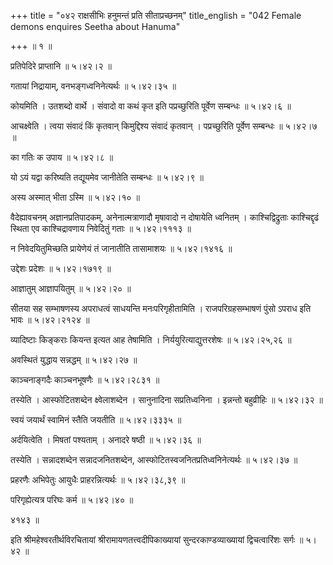 +++
title = "०४२ राक्षसीभिः हनुमन्तं प्रति सीताप्रच्छनम्"
title_english = "042 Female demons enquires Seetha about Hanuma"

+++
 ॥  १  ॥   

  

प्रतिपेदिरे प्राप्तानि  ॥  ५।४२।२  ॥   

  

गतायां निद्रायाम्, वनभङ्गध्वनिनेत्यर्थः  ॥  ५।४२।३५  ॥   

  

कोयमिति । उतशब्दो वार्थे । संवादो वा कथं कृत इति पप्रच्छुरिति पूर्वेण सम्बन्धः  ॥  ५।४२।६  ॥   

  

आचक्ष्वेति । त्वया संवादं किं कृतवान् किमुद्दिश्य संवादं कृतवान् । पप्रच्छुरिति पूर्वेण सम्बन्धः  ॥  ५।४२।७  ॥   

  

का गतिः क उपाय  ॥  ५।४२।८  ॥   

  

यो ऽयं यद्वा करिष्यति तद्यूयमेव जानीतेति सम्बन्धः  ॥  ५।४२।९  ॥   

  

अस्य अस्मात् भीता ऽस्मि  ॥  ५।४२।१०  ॥   

  

वैदेह्यावचनम् अज्ञानप्रतिपादकम्, अनेनात्मत्राणादौ मृषावादो न दोषायेति ध्वनितम् । काश्चिद्विद्रुताः काश्चिद्दृढं स्थिता एव काश्चिद्रावणाय निवेदितुं गताः  ॥  ५।४२।१११३  ॥   

  

न निवेदयितुमिच्छति प्रायेणेयं तं जानातीति तासामाशयः  ॥  ५।४२।१४१६  ॥   

  

उद्देशः प्रदेशः  ॥  ५।४२।१७१९  ॥   

  

आज्ञातुम् आज्ञापयितुम्  ॥  ५।४२।२०  ॥   

  

सीतया सह सम्भाषणस्य अपराधत्वं साधयन्ति मनःपरिगृहीतामिति । राजपरिग्रहसम्भाषणं पुंसो ऽपराध इति भावः  ॥  ५।४२।२१२४  ॥   

  

व्यादिष्टाः किङ्कराः कियन्त इत्यत आह तेषामिति । निर्ययुरित्याद्युत्तरशेषः  ॥  ५।४२।२५,२६  ॥   

  

अवस्थितं युद्धाय सन्नद्धम्  ॥  ५।४२।२७  ॥   

  

काञ्चनाङ्गदैः काञ्चनभूषणैः  ॥  ५।४२।२८३१  ॥   

  

तस्येति । आस्फोटितशब्देन क्ष्वेलाशब्देन । सानुनादिना सप्रतिध्वनिना । इन्नन्तो बहुव्रीहिः  ॥  ५।४२।३२  ॥   

  

स्वयं जयार्थं स्वामिनं स्तैति जयतीति  ॥  ५।४२।३३३५  ॥   

  

अर्दयित्वेति । मिषतां पश्यताम् । अनादरे षष्ठी  ॥  ५।४२।३६  ॥   

  

तस्येति । सन्नादशब्देन सन्नादजनितशब्देन, आस्फोटितस्वजनितप्रतिध्वनिनेत्यर्थः  ॥  ५।४२।३७  ॥   

  

प्रहरणैः अभिपेतुः आयुधैः प्राहरन्नित्यर्थः  ॥  ५।४२।३८,३९  ॥   

  

परिगृह्येत्यत्र परिघः कर्म  ॥  ५।४२।४०  ॥   

४१४३  ॥   

इति श्रीमहेश्वरतीर्थविरचितायां श्रीरामायणतत्त्वदीपिकाख्यायां सुन्दरकाण्डव्याख्यायां द्विचत्वारिंशः सर्गः  ॥  ५।४२  ॥   

  


